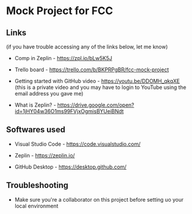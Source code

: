 # Mock Project for FCC


## Links
(if you have trouble accessing any of the links below, let me know)

- Comp in Zeplin - https://zpl.io/bLw5K5J

- Trello board - https://trello.com/b/BKPRPgBR/fcc-mock-project

- Getting started with GitHub video - https://youtu.be/DDOMH_qkqXE (this is a private video and you may have to login to YouTube using the email address you gave me)

- What is Zeplin? - https://drive.google.com/open?id=1jHY04w36O1ms99FVjxOgmisBYUeiBNdt


## Softwares used
- Visual Studio Code - https://code.visualstudio.com/

- Zeplin - https://zeplin.io/

- GitHub Desktop - https://desktop.github.com/


## Troubleshooting
- Make sure you're a collaborator on this project before setting uo your local environment
